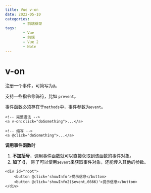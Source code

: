 ```yaml
---
title: Vue v-on
date: 2022-05-10
categories:
        - 前端框架
tags:
        - Vue
        - 前端
        - Vue 2
        - Note
---
```


# v-on

注册一个事件，可简写为`@`。

支持一些指令修饰符，比如 `prevent`。

事件函数必须存在于`methods`中，事件参数为`event`。

```vue
<!-- 完整语法 -->
<a v-on:click="doSomething">...</a>

<!-- 缩写 -->
<a @click="doSomething">...</a>
```

**调用事件函数时**

1. **不加括号**，调用事件函数就可以直接获取到该函数的事件对象。
2. **加了 ()**， 除了可以使用`$event`来获取事件对象，还能传入其他的参数。

```vue
<div id="root">
    <button @click='showInfo'>提示信息</button>
    <button @click='showInfo2($event,6666)'>提示信息</button>
</div>
```
